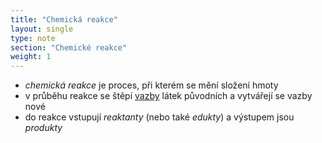 ```yaml
---
title: "Chemická reakce"
layout: single
type: note
section: "Chemické reakce"
weight: 1
---
```

- _chemická reakce_ je proces, při kterém se mění složení hmoty
- v průběhu reakce se štěpí [vazby](/notes/research/chemistry/general-chemistry/chemical-bonds/chemical-bond) látek původních a vytvářejí se vazby nové
- do reakce vstupují _reaktanty_ (nebo také _edukty_) a výstupem jsou _produkty_
